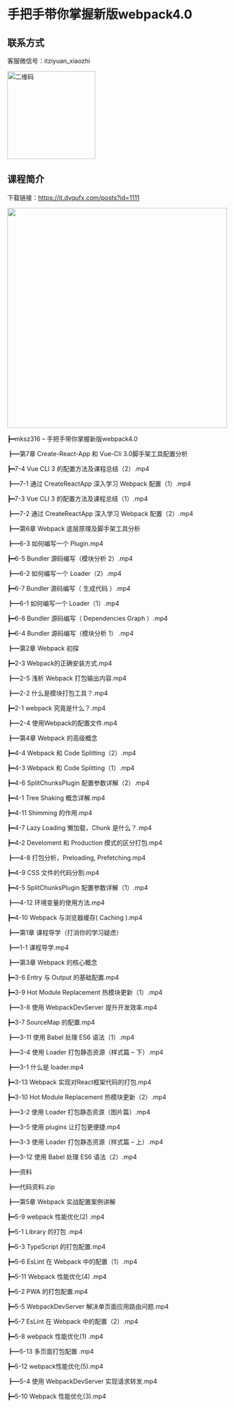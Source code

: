 # 手把手带你掌握新版webpack4.0

## 联系方式

客服微信号：itziyuan_xiaozhi

<img src="https://ziyuanyun.oss-cn-guangzhou.aliyuncs.com/common/20240614073449/666b82192834a.jpg" width="200" height="200" alt="二维码">

## 课程简介

下载链接：https://it.dyqufx.com/posts?id=1111

<img src="https://ziyuanyun.oss-cn-guangzhou.aliyuncs.com/yun/20240515153616/664465f0980cc.jpg" width="500" alt="">

  ┣━mksz316 &#8211; 手把手带你掌握新版webpack4.0

 ┣━第7章 Create-React-App 和 Vue-Cli 3.0脚手架工具配置分析

 ┣━7-4 Vue CLI 3 的配置方法及课程总结（2）.mp4

 ┣━7-1 通过 CreateReactApp 深入学习 Webpack 配置（1）.mp4

 ┣━7-3 Vue CLI 3 的配置方法及课程总结（1）.mp4

 ┣━7-2 通过 CreateReactApp 深入学习 Webpack 配置（2）.mp4

 ┣━第6章 Webpack 底层原理及脚手架工具分析

 ┣━6-3 如何编写一个 Plugin.mp4

 ┣━6-5 Bundler 源码编写（模块分析 2）.mp4

 ┣━6-2 如何编写一个 Loader（2）.mp4

 ┣━6-7 Bundler 源码编写（ 生成代码 ）.mp4

 ┣━6-1 如何编写一个 Loader（1）.mp4

 ┣━6-6 Bundler 源码编写（ Dependencies Graph ）.mp4

 ┣━6-4 Bundler 源码编写（模块分析 1） .mp4

 ┣━第2章 Webpack 初探

 ┣━2-3 Webpack的正确安装方式.mp4

 ┣━2-5 浅析 Webpack 打包输出内容.mp4

 ┣━2-2 什么是模块打包工具？.mp4

 ┣━2-1 webpack 究竟是什么？.mp4

 ┣━2-4 使用Webpack的配置文件.mp4

 ┣━第4章 Webpack 的高级概念

 ┣━4-4 Webpack 和 Code Splitting（2）.mp4

 ┣━4-3 Webpack 和 Code Splitting（1）.mp4

 ┣━4-6 SplitChunksPlugin 配置参数详解（2）.mp4

 ┣━4-1 Tree Shaking 概念详解.mp4

 ┣━4-11 Shimming 的作用.mp4

 ┣━4-7 Lazy Loading 懒加载，Chunk 是什么？.mp4

 ┣━4-2 Develoment 和 Production 模式的区分打包.mp4

 ┣━4-8 打包分析，Preloading, Prefetching.mp4

 ┣━4-9 CSS 文件的代码分割.mp4

 ┣━4-5 SplitChunksPlugin 配置参数详解（1）.mp4

 ┣━4-12 环境变量的使用方法.mp4

 ┣━4-10 Webpack 与浏览器缓存( Caching ).mp4

 ┣━第1章 课程导学（打消你的学习疑虑）

 ┣━1-1 课程导学.mp4

 ┣━第3章 Webpack 的核心概念

 ┣━3-6 Entry 与 Output 的基础配置.mp4

 ┣━3-9 Hot Module Replacement 热模块更新（1）.mp4

 ┣━3-8 使用 WebpackDevServer 提升开发效率.mp4

 ┣━3-7 SourceMap 的配置.mp4

 ┣━3-11 使用 Babel 处理 ES6 语法（1）.mp4

 ┣━3-4 使用 Loader 打包静态资源（样式篇 &#8211; 下）.mp4

 ┣━3-1 什么是 loader.mp4

 ┣━3-13 Webpack 实现对React框架代码的打包.mp4

 ┣━3-10 Hot Module Replacement 热模块更新（2）.mp4

 ┣━3-2 使用 Loader 打包静态资源（图片篇）.mp4

 ┣━3-5 使用 plugins 让打包更便捷.mp4

 ┣━3-3 使用 Loader 打包静态资源（样式篇 &#8211; 上）.mp4

 ┣━3-12 使用 Babel 处理 ES6 语法（2）.mp4

 ┣━资料

 ┣━代码资料.zip

 ┣━第5章 Webpack 实战配置案例讲解

 ┣━5-9 webpack 性能优化(2) .mp4

 ┣━5-1 Library 的打包 .mp4

 ┣━5-3 TypeScript 的打包配置.mp4

 ┣━5-6 EsLint 在 Webpack 中的配置（1）.mp4

 ┣━5-11 Webpack 性能优化(4) .mp4

 ┣━5-2 PWA 的打包配置.mp4

 ┣━5-5 WebpackDevServer 解决单页面应用路由问题.mp4

 ┣━5-7 EsLint 在 Webpack 中的配置（2）.mp4

 ┣━5-8 webpack 性能优化(1) .mp4

 ┣━5-13 多页面打包配置 .mp4

 ┣━5-12 webpack性能优化(5).mp4

 ┣━5-4 使用 WebpackDevServer 实现请求转发.mp4

 ┣━5-10 Webpack 性能优化(3).mp4

  
